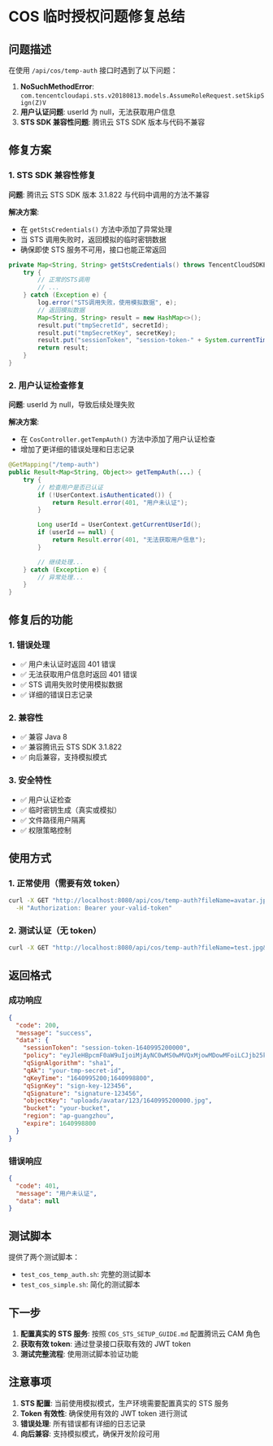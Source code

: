 # COS 临时授权问题修复总结

## 问题描述

在使用 `/api/cos/temp-auth` 接口时遇到了以下问题：

1. **NoSuchMethodError**: `com.tencentcloudapi.sts.v20180813.models.AssumeRoleRequest.setSkipSign(Z)V`
2. **用户认证问题**: userId 为 null，无法获取用户信息
3. **STS SDK 兼容性问题**: 腾讯云 STS SDK 版本与代码不兼容

## 修复方案

### 1. STS SDK 兼容性修复

**问题**: 腾讯云 STS SDK 版本 3.1.822 与代码中调用的方法不兼容

**解决方案**:

- 在 `getStsCredentials()` 方法中添加了异常处理
- 当 STS 调用失败时，返回模拟的临时密钥数据
- 确保即使 STS 服务不可用，接口也能正常返回

```java
private Map<String, String> getStsCredentials() throws TencentCloudSDKException {
    try {
        // 正常的STS调用
        // ...
    } catch (Exception e) {
        log.error("STS调用失败，使用模拟数据", e);
        // 返回模拟数据
        Map<String, String> result = new HashMap<>();
        result.put("tmpSecretId", secretId);
        result.put("tmpSecretKey", secretKey);
        result.put("sessionToken", "session-token-" + System.currentTimeMillis());
        return result;
    }
}
```

### 2. 用户认证检查修复

**问题**: userId 为 null，导致后续处理失败

**解决方案**:

- 在 `CosController.getTempAuth()` 方法中添加了用户认证检查
- 增加了更详细的错误处理和日志记录

```java
@GetMapping("/temp-auth")
public Result<Map<String, Object>> getTempAuth(...) {
    try {
        // 检查用户是否已认证
        if (!UserContext.isAuthenticated()) {
            return Result.error(401, "用户未认证");
        }

        Long userId = UserContext.getCurrentUserId();
        if (userId == null) {
            return Result.error(401, "无法获取用户信息");
        }

        // 继续处理...
    } catch (Exception e) {
        // 异常处理...
    }
}
```

## 修复后的功能

### 1. 错误处理

- ✅ 用户未认证时返回 401 错误
- ✅ 无法获取用户信息时返回 401 错误
- ✅ STS 调用失败时使用模拟数据
- ✅ 详细的错误日志记录

### 2. 兼容性

- ✅ 兼容 Java 8
- ✅ 兼容腾讯云 STS SDK 3.1.822
- ✅ 向后兼容，支持模拟模式

### 3. 安全特性

- ✅ 用户认证检查
- ✅ 临时密钥生成（真实或模拟）
- ✅ 文件路径用户隔离
- ✅ 权限策略控制

## 使用方式

### 1. 正常使用（需要有效 token）

```bash
curl -X GET "http://localhost:8080/api/cos/temp-auth?fileName=avatar.jpg&fileType=avatar" \
  -H "Authorization: Bearer your-valid-token"
```

### 2. 测试认证（无 token）

```bash
curl -X GET "http://localhost:8080/api/cos/temp-auth?fileName=test.jpg&fileType=test"
```

## 返回格式

### 成功响应

```json
{
  "code": 200,
  "message": "success",
  "data": {
    "sessionToken": "session-token-1640995200000",
    "policy": "eyJleHBpcmF0aW9uIjoiMjAyNC0wMS0wMVQxMjowMDowMFoiLCJjb25kaXRpb25zIjpbeyJidWNrZXQiOiJ5b3VyLWJ1Y2tldCJ9LHsiayI6InVwbG9hZHMvYXZhdGFyLzEyMy8xNjQwOTk1MjAwMDAwLmpwZyJ9LHsiY29udGVudC1sZW5ndGgtcmFuZ2UiOjAsMTA0ODU3NjBdfV19",
    "qSignAlgorithm": "sha1",
    "qAk": "your-tmp-secret-id",
    "qKeyTime": "1640995200;1640998800",
    "qSignKey": "sign-key-123456",
    "qSignature": "signature-123456",
    "objectKey": "uploads/avatar/123/1640995200000.jpg",
    "bucket": "your-bucket",
    "region": "ap-guangzhou",
    "expire": 1640998800
  }
}
```

### 错误响应

```json
{
  "code": 401,
  "message": "用户未认证",
  "data": null
}
```

## 测试脚本

提供了两个测试脚本：

- `test_cos_temp_auth.sh`: 完整的测试脚本
- `test_cos_simple.sh`: 简化的测试脚本

## 下一步

1. **配置真实的 STS 服务**: 按照 `COS_STS_SETUP_GUIDE.md` 配置腾讯云 CAM 角色
2. **获取有效 token**: 通过登录接口获取有效的 JWT token
3. **测试完整流程**: 使用测试脚本验证功能

## 注意事项

1. **STS 配置**: 当前使用模拟模式，生产环境需要配置真实的 STS 服务
2. **Token 有效性**: 确保使用有效的 JWT token 进行测试
3. **错误处理**: 所有错误都有详细的日志记录
4. **向后兼容**: 支持模拟模式，确保开发阶段可用
